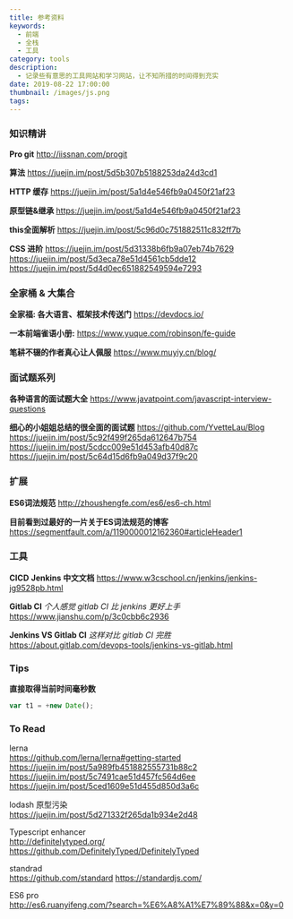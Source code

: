```yaml
---
title: 参考资料
keywords:
  - 前端
  - 全栈
  - 工具
category: tools
description:
  - 记录些有意思的工具网站和学习网站，让不知所措的时间得到充实
date: 2019-08-22 17:00:00
thumbnail: /images/js.png
tags:
---
```



### 知识精讲
**Pro git**
http://iissnan.com/progit

**算法**
https://juejin.im/post/5d5b307b5188253da24d3cd1

**HTTP 缓存**
https://juejin.im/post/5a1d4e546fb9a0450f21af23

**原型链&继承**
https://juejin.im/post/5a1d4e546fb9a0450f21af23

**this全面解析**
https://juejin.im/post/5c96d0c751882511c832ff7b

**CSS 进阶**
https://juejin.im/post/5d31338b6fb9a07eb74b7629
https://juejin.im/post/5d3eca78e51d4561cb5dde12
https://juejin.im/post/5d4d0ec651882549594e7293




### 全家桶 & 大集合
**全家福: 各大语言、框架技术传送门**
https://devdocs.io/

**一本前端雀语小册:** 
https://www.yuque.com/robinson/fe-guide

**笔耕不辍的作者真心让人佩服**
https://www.muyiy.cn/blog/




### 面试题系列
**各种语言的面试题大全**
https://www.javatpoint.com/javascript-interview-questions

**细心的小姐姐总结的很全面的面试题**
https://github.com/YvetteLau/Blog
https://juejin.im/post/5c92f499f265da612647b754
https://juejin.im/post/5cdcc009e51d453afb40d87c
https://juejin.im/post/5c64d15d6fb9a049d37f9c20




### 扩展
**ES6词法规范**
http://zhoushengfe.com/es6/es6-ch.html

**目前看到过最好的一片关于ES词法规范的博客**
https://segmentfault.com/a/1190000012162360#articleHeader1




### 工具
**CICD**
**Jenkins 中文文档**
https://www.w3cschool.cn/jenkins/jenkins-jg9528pb.html

**Gitlab CI**
*个人感觉 gitlab CI 比 jenkins 更好上手*
https://www.jianshu.com/p/3c0cbb6c2936

**Jenkins VS Gitlab CI**
*这样对比 gitlab CI 完胜*
https://about.gitlab.com/devops-tools/jenkins-vs-gitlab.html



### Tips
**直接取得当前时间毫秒数**
```js
var t1 = +new Date();
```


### To Read
lerna   
https://github.com/lerna/lerna#getting-started
https://juejin.im/post/5a989fb451882555731b88c2
https://juejin.im/post/5c7491cae51d457fc564d6ee
https://juejin.im/post/5ced1609e51d455d850d3a6c

lodash 原型污染   
https://juejin.im/post/5d271332f265da1b934e2d48

Typescript enhancer   
http://definitelytyped.org/   
https://github.com/DefinitelyTyped/DefinitelyTyped

standrad   
https://github.com/standard
https://standardjs.com/

ES6 pro   
http://es6.ruanyifeng.com/?search=%E6%A8%A1%E7%89%88&x=0&y=0

